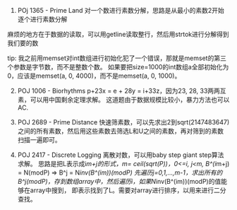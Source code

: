 1. POj 1365 - Prime Land
对一个数进行素数分解，思路是从最小的素数2开始逐个进行素数分解

麻烦的地方在于数据的读取，可以用getline读取整行，然后用strtok进行分解得到我们要的数

tip: 我之前用memset对int数组进行初始化犯了一个错误，那就是memset的第三个参数是字节数，而不是整数个数。
如果要把size=1000的int数组a全部初始化为0，应该是memset(a, 0, 4000)，而不是memset(a, 0, 1000)。

2. POJ 1006 - Biorhythms
p+23x = e + 28y = i+33z，因为23, 28, 33两两互素，可以用中国剩余定理求解。
这道题由于数据规模比较小，暴力方法也可以AC.

3. POJ 2689 - Prime Distance
快速筛素数，可以先求出2到sqrt(2147483647)之间的所有素数，然后用这些素数去筛选L和U之间的素数，再对筛到的素数扫描一遍即可。

4. POJ 2417 - Discrete Logging
离散对数，可以用baby step giant step算法求解。
思路是把L表示成i*m+j的形式，m= ceil(sqrt(P))，0<=i, j<m,  B^(i*m+j) = N(modP) => B^j = N*inv(B^(im))(modP)
先遍历j=0,1,...,m-1，求出所有的B^j(modP)，存到数组array中，然后遍历i，如果N*inv(B^(im))(modP)的值能够在array中搜到，
即表示找到了L。需要对array进行排序，以用来进行二分查找。
